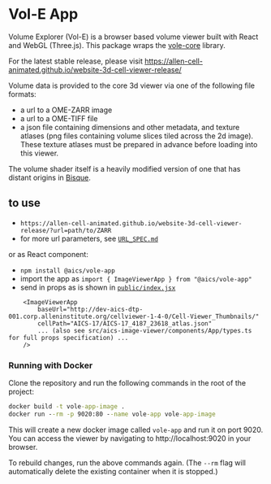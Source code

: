 # Vol-E App

Volume Explorer (Vol-E) is a browser based volume viewer built with React and WebGL (Three.js). This package wraps the [vole-core](https://github.com/allen-cell-animated/volume-viewer) library.

For the latest stable release, please visit https://allen-cell-animated.github.io/website-3d-cell-viewer-release/

Volume data is provided to the core 3d viewer via one of the following file formats:

- a url to a OME-ZARR image
- a url to a OME-TIFF file
- a json file containing dimensions and other metadata, and texture atlases (png files containing volume slices tiled across the 2d image). These texture atlases must be prepared in advance before loading into this viewer.

The volume shader itself is a heavily modified version of one that has distant origins in [Bisque](http://bioimage.ucsb.edu/bisque).

## to use

- `https://allen-cell-animated.github.io/website-3d-cell-viewer-release/?url=path/to/ZARR`
- for more url parameters, see [`URL_SPEC.md`](documentation\URL_SPEC.md)

or as React component:

- `npm install @aics/vole-app`
- import the app as `import { ImageViewerApp } from "@aics/vole-app"`
- send in props as is shown in [`public/index.jsx`](public/index.tsx)

```
    <ImageViewerApp
        baseUrl="http://dev-aics-dtp-001.corp.alleninstitute.org/cellviewer-1-4-0/Cell-Viewer_Thumbnails/"
        cellPath="AICS-17/AICS-17_4187_23618_atlas.json"
        ... (also see src/aics-image-viewer/components/App/types.ts for full props specification) ...
    />
```

### Running with Docker

Clone the repository and run the following commands in the root of the project:

```cmd
docker build -t vole-app-image .
docker run --rm -p 9020:80 --name vole-app vole-app-image
```

This will create a new docker image called `vole-app` and run it on port 9020. You can access the viewer by navigating to http://localhost:9020 in your browser.

To rebuild changes, run the above commands again. (The `--rm` flag will automatically delete the existing container when it is stopped.)
